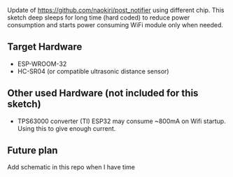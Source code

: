 Update of https://github.com/naokiri/post_notifier using different chip.
This sketch deep sleeps for long time (hard coded) to reduce power consumption and starts power consuming WiFi module only when needed.

## Target Hardware
- ESP-WROOM-32
- HC-SR04 (or compatible ultrasonic distance sensor)

## Other used Hardware (not included for this sketch)
- TPS63000 converter (TI)
ESP32 may consume ~800mA on Wifi startup. Using this to give enough current.

## Future plan
Add schematic in this repo when I have time